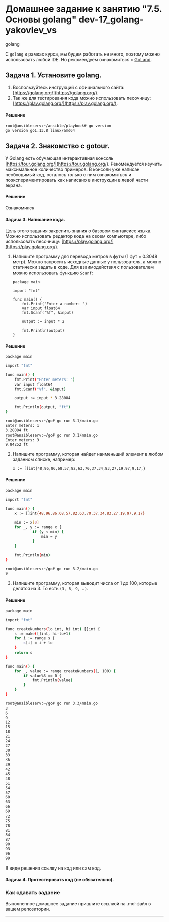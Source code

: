 # Домашнее задание к занятию "7.5. Основы golang" dev-17_golang-yakovlev_vs
golang

С `golang` в рамках курса, мы будем работать не много, поэтому можно использовать любой IDE. 
Но рекомендуем ознакомиться с [GoLand](https://www.jetbrains.com/ru-ru/go/).  

## Задача 1. Установите golang.
1. Воспользуйтесь инструкций с официального сайта: [https://golang.org/](https://golang.org/).
2. Так же для тестирования кода можно использовать песочницу: [https://play.golang.org/](https://play.golang.org/).

#### Решение

```bash
root@ansibleserv:~/ansible/playbook# go version
go version go1.13.8 linux/amd64
```

## Задача 2. Знакомство с gotour.
У Golang есть обучающая интерактивная консоль [https://tour.golang.org/](https://tour.golang.org/). 
Рекомендуется изучить максимальное количество примеров. В консоли уже написан необходимый код, 
осталось только с ним ознакомиться и поэкспериментировать как написано в инструкции в левой части экрана.

#### Решение
Ознакомился
#### Задача 3. Написание кода. 
Цель этого задания закрепить знания о базовом синтаксисе языка. Можно использовать редактор кода 
на своем компьютере, либо использовать песочницу: [https://play.golang.org/](https://play.golang.org/).

1. Напишите программу для перевода метров в футы (1 фут = 0.3048 метр). Можно запросить исходные данные 
у пользователя, а можно статически задать в коде.
    Для взаимодействия с пользователем можно использовать функцию `Scanf`:
    ```
    package main
    
    import "fmt"
    
    func main() {
        fmt.Print("Enter a number: ")
        var input float64
        fmt.Scanf("%f", &input)
    
        output := input * 2
    
        fmt.Println(output)    
    }
    ```

#### Решение

```bash
package main

import "fmt"

func main() {
    fmt.Print("Enter meters: ")
    var input float64
    fmt.Scanf("%f", &input)

    output := input * 3.28084

    fmt.Println(output, "ft")
}
```
```bash
root@ansibleserv:~/go# go run 3.1/main.go
Enter meters: 1
3.28084 ft
root@ansibleserv:~/go# go run 3.1/main.go
Enter meters: 3
9.84252 ft
```

 
2. Напишите программу, которая найдет наименьший элемент в любом заданном списке, например:
    ```
    x := []int{48,96,86,68,57,82,63,70,37,34,83,27,19,97,9,17,}
    ```

#### Решение
```bash
package main

import "fmt"

func main() {
    x := []int{48,96,86,68,57,82,63,70,37,34,83,27,19,97,9,17}

    min := x[0]
    for _, y := range x {
            if (y < min) {
                min = y
            }
    }

    fmt.Println(min)
}
```

```bash
root@ansibleserv:~/go# go run 3.2/main.go
9
```


3. Напишите программу, которая выводит числа от 1 до 100, которые делятся на 3. То есть `(3, 6, 9, …)`.

#### Решение

```bash
package main

import "fmt"

func createNumbers(lo int, hi int) []int {
	s := make([]int, hi-lo+1)
	for i := range s {
		s[i] = i + lo
	}
	return s
}

func main() {
	for _, value := range createNumbers(1, 100) {
		if value%3 == 0 {
			fmt.Println(value)
		}
	}
}
```

```bash
root@ansibleserv:~/go# go run 3.3/main.go
3
6
9
12
15
18
21
24
27
30
33
36
39
42
45
48
51
54
57
60
63
66
69
72
75
78
81
84
87
90
93
96
99

```


В виде решения ссылку на код или сам код. 

#### Задача 4. Протестировать код (не обязательно).



### Как cдавать задание

Выполненное домашнее задание пришлите ссылкой на .md-файл в вашем репозитории.

---


